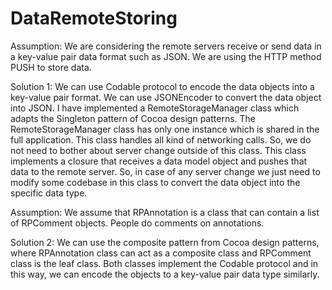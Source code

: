 # DataRemoteStoring
Assumption: We are considering the remote servers receive or send data in a key-value pair data format such as JSON. 
            We are using the HTTP method PUSH to store data.
            
Solution 1: We can use Codable protocol to encode the data objects into a key-value pair format. We can use JSONEncoder to convert the data object into JSON. I have implemented a RemoteStorageManager class which adapts the Singleton pattern of Cocoa design patterns. The RemoteStorageManager class has only one instance which is shared in the full application. This class handles all kind of networking calls. So, we do not need to bother about server change outside of this class. This class implements a closure that receives a data model object and pushes that data to the remote server. So, in case of any server change we just need to modify some codebase in this class to convert the data object into the specific data type.

Assumption: We assume that RPAnnotation is a class that can contain a list of RPComment objects. People do comments on annotations.

Solution 2: We can use the composite pattern from Cocoa design patterns, where RPAnnotation class can act as a composite class and RPComment class is
the leaf class. Both classes implement the Codable protocol and in this way, we can encode the objects to a key-value pair data type similarly.
